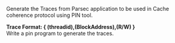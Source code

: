 Generate the Traces from Parsec application to be used in Cache coherence protocol using PIN tool. <br>

**Trace Format: { (threadid),(BlockAddress),(R/W) }** <br>
Write a pin program to generate the traces.
